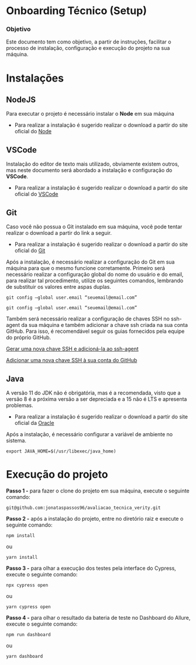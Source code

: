 # Onboarding Técnico (Setup)

### Objetivo

Este documento tem como objetivo, a partir de instruções, facilitar o processo de instalação, configuração e execução do projeto na sua máquina.

# Instalações

## NodeJS

Para executar o projeto é necessário instalar o **Node** em sua máquina

- Para realizar a instalação é sugerido realizar o download a partir do site oficial do [Node](https://nodejs.org/en/)

## VSCode

Instalação do editor de texto mais utilizado, obviamente existem outros, mas neste documento será abordado a instalação e configuração do **VSCode**.

- Para realizar a instalação é sugerido realizar o download a partir do site oficial do [VSCode](https://code.visualstudio.com/download)

## Git

Caso você não possua o Git instalado em sua máquina, você pode tentar realizar o download a partir do link a seguir.

- Para realizar a instalação é sugerido realizar o download a partir do site oficial do [Git](https://git-scm.com/downloads)

Após a instalação, é necessário realizar a configuração do Git em sua máquina para que o mesmo funcione corretamente. Primeiro será necessário realizar a configuração global do nome do usuário e do email, para realizar tal procedimento, utilize os seguintes comandos, lembrando de substituir os valores entre aspas duplas.
    
    git config –global user.email “seuemail@email.com”
    
    git config –global user.email “seuemail@email.com”
    
Também será necessário realizar a configuração de chaves SSH no ssh-agent da sua máquina e também adicionar a chave ssh criada na sua conta GitHub. Para isso, é recomendável seguir os guias fornecidos pela equipe do próprio GitHub.

[Gerar uma nova chave SSH e adicioná-la ao ssh-agent](https://docs.github.com/pt/authentication/connecting-to-github-with-ssh/generating-a-new-ssh-key-and-adding-it-to-the-ssh-agent)

[Adicionar uma nova chave SSH à sua conta do GitHub](https://docs.github.com/pt/authentication/connecting-to-github-with-ssh/adding-a-new-ssh-key-to-your-github-account)

## Java

A versão 11 do JDK não é obrigatória, mas é a recomendada, visto que a versão 8 é a próxima versão a ser depreciada e a 15 não é LTS e apresenta problemas.

- Para realizar a instalação é sugerido realizar o download a partir do site oficial da [Oracle](https://www.oracle.com/java/technologies/downloads/)

Após a instalação, é necessário configurar a variável de ambiente no sistema.

    export JAVA_HOME=$(/usr/libexec/java_home)
    
# Execução do projeto

**Passo 1 -** para fazer o clone do projeto em sua máquina, execute o seguinte comando:

    git@github.com:jonataspassos96/avaliacao_tecnica_verity.git


**Passo 2 -** após a instalação do projeto, entre no diretório raiz e execute o seguinte comando:

    npm install

ou

    yarn install

**Passo 3 -** para olhar a execução dos testes pela interface do Cypress, execute o seguinte comando:

    npx cypress open
    
ou

    yarn cypress open

**Passo 4 -** para olhar o resultado da bateria de teste no Dashboard do Allure, execute o seguinte comando:

    npm run dashboard
    
ou

    yarn dashboard
